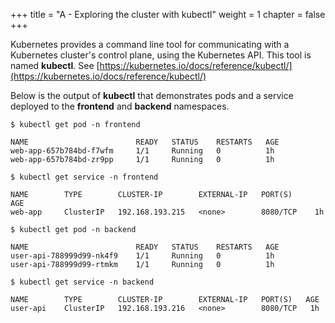 +++
title = "A - Exploring the cluster with kubectl"
weight = 1
chapter = false
+++

Kubernetes provides a command line tool for communicating with a Kubernetes cluster's control plane, using the Kubernetes API. This tool is named **kubectl**. See [https://kubernetes.io/docs/reference/kubectl/](https://kubernetes.io/docs/reference/kubectl/)

Below is the output of **kubectl** that demonstrates pods and a service deployed to the **frontend** and **backend** namespaces.

```
$ kubectl get pod -n frontend

NAME                        READY   STATUS    RESTARTS   AGE  
web-app-657b784bd-f7wfm     1/1     Running   0          1h  
web-app-657b784bd-zr9pp     1/1     Running   0          1h
```

```
$ kubectl get service -n frontend 

NAME        TYPE        CLUSTER-IP        EXTERNAL-IP   PORT(S)     AGE  
web-app     ClusterIP   192.168.193.215   <none>        8080/TCP    1h
```

```
$ kubectl get pod -n backend  

NAME                        READY   STATUS    RESTARTS   AGE  
user-api-788999d99-nk4f9    1/1     Running   0          1h  
user-api-788999d99-rtmkm    1/1     Running   0          1h
```

```
$ kubectl get service -n backend 

NAME        TYPE        CLUSTER-IP        EXTERNAL-IP   PORT(S)   AGE  
user-api    ClusterIP   192.168.193.216   <none>        8080/TCP   1h
```
